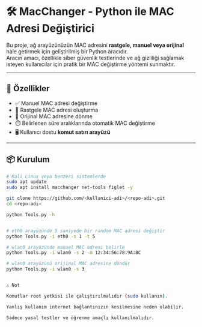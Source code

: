 # 🛠️ MacChanger - Python ile MAC Adresi Değiştirici

Bu proje, ağ arayüzünüzün MAC adresini **rastgele, manuel veya orijinal** hale getirmek için geliştirilmiş bir Python aracıdır.  
Aracın amacı, özellikle siber güvenlik testlerinde ve ağ gizliliği sağlamak isteyen kullanıcılar için pratik bir MAC değiştirme yöntemi sunmaktır.  

---

## 🚀 Özellikler
- ✅ Manuel MAC adresi değiştirme
- 🎲 Rastgele MAC adresi oluşturma
- 🔄 Orijinal MAC adresine dönme
- ⏱️ Belirlenen süre aralıklarında otomatik MAC değiştirme
- 🖥️ Kullanıcı dostu **komut satırı arayüzü**

---

## 📦 Kurulum

```bash
# Kali Linux veya benzeri sistemlerde
sudo apt update
sudo apt install macchanger net-tools figlet -y

git clone https://github.com/<kullanici-adi>/<repo-adi>.git
cd <repo-adi>

python Tools.py -h


# eth0 arayüzünde 5 saniyede bir random MAC adresi değiştir
python Tools.py -i eth0 -s 1 -t 5

# wlan0 arayüzünde manuel MAC adresi belirle
python Tools.py -i wlan0 -s 2 -m 12:34:56:78:9A:BC

# wlan0 arayüzünü orijinal MAC adresine döndür
python Tools.py -i wlan0 -s 3


⚠️ Not

Komutlar root yetkisi ile çalıştırılmalıdır (sudo kullanın).

Yanlış kullanım internet bağlantınızın kesilmesine neden olabilir.

Sadece yasal testler ve öğrenme amaçlı kullanılmalıdır.
